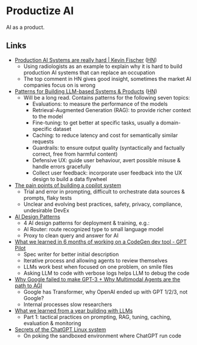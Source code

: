 # Productize AI

AI as a product.

## Links

- [Production AI Systems are really hard | Kevin Fischer](https://methexis.substack.com/p/production-ai-systems-are-really)
  ([HN](https://news.ycombinator.com/item?id=36111596))
  - Using radiologists as an example to explain why it is hard to build
    production AI systems that can replace an occupation
  - The top comment in HN gives good insight, sometimes the market AI companies
    focus on is wrong
- [Patterns for Building LLM-based Systems & Products](https://eugeneyan.com/writing/llm-patterns/)
  ([HN](https://news.ycombinator.com/item?id=36965993))
  - Will be a long read. Contains patterns for the following seven topics:
    - Evaluations: to measure the performance of the models
    - Retrieval-Augmented Generation (RAG): to provide richer context to the
      model
    - Fine-tuning: to get better at specific tasks, usually a domain-specific
      dataset
    - Caching: to reduce latency and cost for semantically similar requests
    - Guardrails: to ensure output quality (syntactically and factually correct,
      free from harmful content)
    - Defensive UX: guide user behaviour, avert possible misuse & handle errors
      gracefully
    - Collect user feedback: incorporate user feedback into the UX design to
      build a data flywheel
- [The pain points of building a copilot system](https://austinhenley.com/blog/copilotpainpoints.html)
  - Trial and error in prompting, difficult to orchestrate data sources &
    prompts, flaky tests
  - Unclear and evolving best practices, safety, privacy, compliance,
    undesirable DevEx
- [AI Design Patterns](https://tomtunguz.com/ai-design-patterns/)
  - 4 AI design patterns for deployment & training, e.g.:
  - AI Router: route recognized type to small language model
  - Proxy to clean query and answer for AI
- [What we learned in 6 months of working on a CodeGen dev tool - GPT Pilot](https://blog.pythagora.ai/2024/02/19/gpt-pilot-what-did-we-learn-in-6-months-of-working-on-a-codegen-pair-programmer/)
  - Spec writer for better initial description
  - Iterative process and allowing agents to review themselves
  - LLMs work best when focused on one problem, on smile files
  - Asking LLM to code with verbose logs helps LLM to debug the code
- [Why Google failed to make GPT-3 + Why Multimodal Agents are the path to AGI](https://www.latent.space/p/adept)
  - Google has Transformer, why OpenAI ended up with GPT 1/2/3, not Google?
  - Internal processes slow researchers
- [What we learned from a year building with LLMs](https://www.oreilly.com/radar/what-we-learned-from-a-year-of-building-with-llms-part-i/)
  - Part 1: tactical practices on prompting, RAG, tuning, caching, evaluation &
    monitoring
- [Secrets of the ChatGPT Linux system](https://incoherency.co.uk/blog/stories/chatgpt-linux.html)
  - On poking the sandboxed environment where ChatGPT run code

